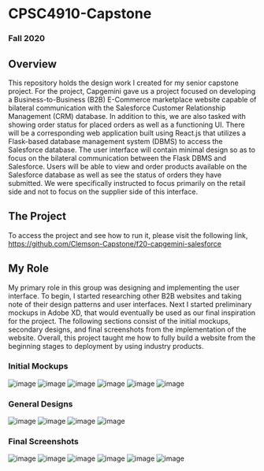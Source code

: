 # CPSC4910-Capstone
### Fall 2020

## Overview
This repository holds the design work I created for my senior capstone project. For the project, Capgemini gave us a project focused on developing a Business-to-Business (B2B) E-Commerce marketplace website capable of bilateral communication with the Salesforce Customer Relationship Management (CRM) database. In addition to this, we are also tasked with showing order status for placed orders as well as a functioning UI. There will be a corresponding web application built using React.js that utilizes a Flask-based database management system (DBMS) to access the Salesforce database. The user interface will contain minimal design so as to focus on the bilateral communication between the Flask DBMS and Salesforce. Users will be able to view and order products available on the Salesforce database as well as see the status of orders they have submitted. We were specifically instructed to focus primarily on the retail side and not to focus on the supplier side of this interface.

## The Project
To access the project and see how to run it, please visit the following link, https://github.com/Clemson-Capstone/f20-capgemini-salesforce

## My Role
My primary role in this group was designing and implementing the user interface. To begin, I started researching other B2B websites and taking note of their design patterns and user interfaces. Next I started preliminary mockups in Adobe XD, that would eventually be used as our final inspiration for the project. The following sections consist of the initial mockups, secondary designs, and final screenshots from the implementation of the website. Overall, this project taught me how to fully build a website from the beginning stages to deployment by using industry products.

### Initial Mockups
![image](https://user-images.githubusercontent.com/45491650/151267979-6774b539-7a6f-437b-96a7-eac2aef62dab.png)
![image](https://user-images.githubusercontent.com/45491650/151267985-aa0a39e4-2033-44da-8540-cd09eab0660c.png)
![image](https://user-images.githubusercontent.com/45491650/151267998-5d8a63f6-d93f-4d61-882d-f9db93d5fb0d.png)
![image](https://user-images.githubusercontent.com/45491650/151268542-d2ac0d96-0bd0-4b78-b9ea-67c712db0a79.png)
![image](https://user-images.githubusercontent.com/45491650/151268563-cec1e3db-af29-4027-9da4-96a1bc866932.png)
![image](https://user-images.githubusercontent.com/45491650/151268567-e42a28b2-3fc1-4464-acd1-0f373145e099.png)

### General Designs
![image](https://user-images.githubusercontent.com/45491650/151269045-dae088ce-4040-493c-b439-599ad1ffe5e1.png)
![image](https://user-images.githubusercontent.com/45491650/151269592-cccf00ba-ed22-4fea-ac12-d5e0b80290d6.png)
![image](https://user-images.githubusercontent.com/45491650/151269602-62020b94-f68a-4233-a38e-f27318d98e78.png)
![image](https://user-images.githubusercontent.com/45491650/151269610-f61a7416-70d8-438b-90ba-bc1e99f7e612.png)

### Final Screenshots
![image](https://user-images.githubusercontent.com/45491650/151270166-17dc233d-d3ed-4fbd-915a-3272443a8aaf.png)
![image](https://user-images.githubusercontent.com/45491650/151270472-9e1f2827-22fb-49e7-a9a8-7444beab07e2.png)
![image](https://user-images.githubusercontent.com/45491650/151270488-ff611111-dda8-4041-9573-fd4b53bcb269.png)
![image](https://user-images.githubusercontent.com/45491650/151270514-883c13bd-b1fa-460b-ae8a-da9926799fb1.png)
![image](https://user-images.githubusercontent.com/45491650/151270529-d0081076-f21d-4250-8efe-91e3d8cebe27.png)
![image](https://user-images.githubusercontent.com/45491650/151270561-b0a9d1fe-5230-4a5e-8850-0893df86e6f3.png)
